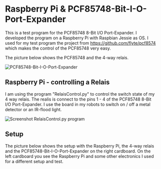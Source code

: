 # Raspberry Pi & PCF85748-Bit-I-O-Port-Expander
This is a test program for the PCF85748  8-Bit I/O Port-Expander.
I developed the program on a Raspberry Pi with Raspbian Jessie as OS.
I used for my test program the project from https://github.com/flyte/pcf8574 which makes the control of the PCF85748 very easy.

The picture below shows the PCF85748 and the 4-way relais.

![PCF85748-Bit-I-O-Port-Expander](https://custom-build-robots.com/wp-content/uploads/2017/06/PCF8574-test-setup-01-300x239.jpg)

## Raspberry Pi - controlling a Relais
I am using the program "RelaisControl.py" to control the switch state of my 4 way relais. The realis is connect to the pins 1 - 4 of the PCF85748 8-Bit I/O Port-Expander. I use the board in my robots to switch on / off a metal detector or an IR-flood light.

![Screenshot RelaisControl.py program](https://custom-build-robots.com/wp-content/uploads/2017/06/PCF8574-test-program-300x190.jpg)

## Setup
The picture below shows the setup with the Raspberry Pi, the 4-way relais and the PCF85748-Bit-I-O-Port-Expander on the right cardboard. On the left cardboard you see the Raspberry Pi and some other electronics I used for a different setup and test.
